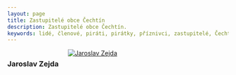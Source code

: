 ```yaml
---
layout: page
title: Zastupitelé obce Čechtín
description: Zastupitelé obce Čechtín.
keywords: lidé, členové, piráti, pirátky, příznivci, zastupitelé, Čechtín
---
```


<div class="o-section">
<div class="row"> 
<div class="columns medium-12">          
        
<div class="o-section-header o-section-header--bordered">
<h3 class="o-section__heading t-h2-super">
            Jaroslav Zejda
</h3>
</div>
<div class="c-program-candidates">
<div class="c-program-candidate-badge">
<a class="c-program-candidate-badge__body" 
            href="https://trebicsko.pirati.cz/lide/jaroslav-zejda/">
<div class="c-program-candidate-badge__avatar">
<img 
            src="https://trebicsko.pirati.cz/assets/b7ad4a-4c0247b4aeadd6fd4618f19c7016335f71c3d2d13a28098371bbfaede6825779.jpg" 
            alt="Jaroslav Zejda" 
class="c-program-candidate-badge__avatar-image">
</div>
<div class="c-program-candidate-badge__description">
<h4 class="c-program-candidate-badge__name"><span class="c-headline-anchor">
            
</span></h4>
<strong class="c-program-candidate-badge__profession">
            
</strong>
<p class="c-program-candidate-badge__bio">
            
</p>
</div>
</a>
</div>
</div>
